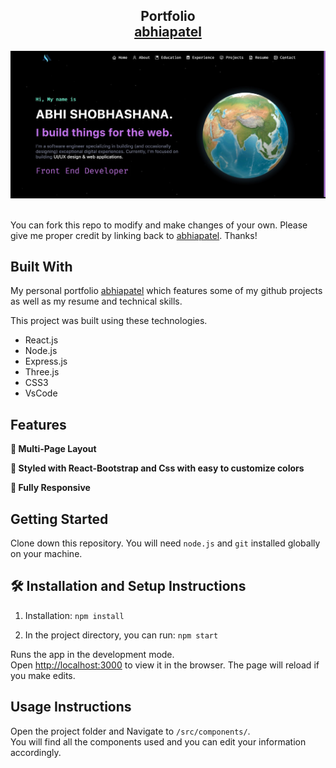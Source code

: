 <h2 align="center">
  Portfolio<br/>
  <a href="https://abhiapatel.netlify.app/" target="_blank">abhiapatel</a>
</h2>
<div align="center">
  <img alt="Demo" src="./Images/readme.jpg" />
</div>

<br/>

You can fork this repo to modify and make changes of your own. Please give me proper credit by linking back to [abhiapatel](https://github.com/abhiapatel/Portfolio). Thanks!

## Built With

My personal portfolio <a href="http://soumya-jit.tech/" target="_blank">abhiapatel</a> which features some of my github projects as well as my resume and technical skills.<br/>

This project was built using these technologies.

- React.js
- Node.js
- Express.js
- Three.js
- CSS3
- VsCode


## Features

**📖 Multi-Page Layout**

**🎨 Styled with React-Bootstrap and Css with easy to customize colors**

**📱 Fully Responsive**

## Getting Started

Clone down this repository. You will need `node.js` and `git` installed globally on your machine.

## 🛠 Installation and Setup Instructions

1. Installation: `npm install`

2. In the project directory, you can run: `npm start`

Runs the app in the development mode.\
Open [http://localhost:3000](http://localhost:3000) to view it in the browser.
The page will reload if you make edits.

## Usage Instructions

Open the project folder and Navigate to `/src/components/`. <br/>
You will find all the components used and you can edit your information accordingly.
